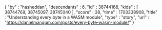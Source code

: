 {
  "by" : "hasheddan",
  "descendants" : 6,
  "id" : 38744168,
  "kids" : [ 38744768, 38745097, 38745040 ],
  "score" : 38,
  "time" : 1703338908,
  "title" : "Understanding every byte in a WASM module",
  "type" : "story",
  "url" : "https://danielmangum.com/posts/every-byte-wasm-module/"
}
